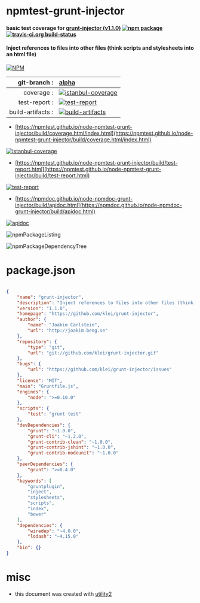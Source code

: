 # npmtest-grunt-injector

#### basic test coverage for  [grunt-injector (v1.1.0)](https://github.com/klei/grunt-injector)  [![npm package](https://img.shields.io/npm/v/npmtest-grunt-injector.svg?style=flat-square)](https://www.npmjs.org/package/npmtest-grunt-injector) [![travis-ci.org build-status](https://api.travis-ci.org/npmtest/node-npmtest-grunt-injector.svg)](https://travis-ci.org/npmtest/node-npmtest-grunt-injector)

#### Inject references to files into other files (think scripts and stylesheets into an html file)

[![NPM](https://nodei.co/npm/grunt-injector.png?downloads=true&downloadRank=true&stars=true)](https://www.npmjs.com/package/grunt-injector)

| git-branch : | [alpha](https://github.com/npmtest/node-npmtest-grunt-injector/tree/alpha)|
|--:|:--|
| coverage : | [![istanbul-coverage](https://npmtest.github.io/node-npmtest-grunt-injector/build/coverage.badge.svg)](https://npmtest.github.io/node-npmtest-grunt-injector/build/coverage.html/index.html)|
| test-report : | [![test-report](https://npmtest.github.io/node-npmtest-grunt-injector/build/test-report.badge.svg)](https://npmtest.github.io/node-npmtest-grunt-injector/build/test-report.html)|
| build-artifacts : | [![build-artifacts](https://npmtest.github.io/node-npmtest-grunt-injector/glyphicons_144_folder_open.png)](https://github.com/npmtest/node-npmtest-grunt-injector/tree/gh-pages/build)|

- [https://npmtest.github.io/node-npmtest-grunt-injector/build/coverage.html/index.html](https://npmtest.github.io/node-npmtest-grunt-injector/build/coverage.html/index.html)

[![istanbul-coverage](https://npmtest.github.io/node-npmtest-grunt-injector/build/screenCapture.buildCi.browser.%252Ftmp%252Fbuild%252Fcoverage.lib.html.png)](https://npmtest.github.io/node-npmtest-grunt-injector/build/coverage.html/index.html)

- [https://npmtest.github.io/node-npmtest-grunt-injector/build/test-report.html](https://npmtest.github.io/node-npmtest-grunt-injector/build/test-report.html)

[![test-report](https://npmtest.github.io/node-npmtest-grunt-injector/build/screenCapture.buildCi.browser.%252Ftmp%252Fbuild%252Ftest-report.html.png)](https://npmtest.github.io/node-npmtest-grunt-injector/build/test-report.html)

- [https://npmdoc.github.io/node-npmdoc-grunt-injector/build/apidoc.html](https://npmdoc.github.io/node-npmdoc-grunt-injector/build/apidoc.html)

[![apidoc](https://npmdoc.github.io/node-npmdoc-grunt-injector/build/screenCapture.buildCi.browser.%252Ftmp%252Fbuild%252Fapidoc.html.png)](https://npmdoc.github.io/node-npmdoc-grunt-injector/build/apidoc.html)

![npmPackageListing](https://npmtest.github.io/node-npmtest-grunt-injector/build/screenCapture.npmPackageListing.svg)

![npmPackageDependencyTree](https://npmtest.github.io/node-npmtest-grunt-injector/build/screenCapture.npmPackageDependencyTree.svg)



# package.json

```json

{
    "name": "grunt-injector",
    "description": "Inject references to files into other files (think scripts and stylesheets into an html file)",
    "version": "1.1.0",
    "homepage": "https://github.com/klei/grunt-injector",
    "author": {
        "name": "Joakim Carlstein",
        "url": "http://joakim.beng.se"
    },
    "repository": {
        "type": "git",
        "url": "git://github.com/klei/grunt-injector.git"
    },
    "bugs": {
        "url": "https://github.com/klei/grunt-injector/issues"
    },
    "license": "MIT",
    "main": "Gruntfile.js",
    "engines": {
        "node": ">=0.10.0"
    },
    "scripts": {
        "test": "grunt test"
    },
    "devDependencies": {
        "grunt": "~1.0.0",
        "grunt-cli": "~1.2.0",
        "grunt-contrib-clean": "~1.0.0",
        "grunt-contrib-jshint": "~1.0.0",
        "grunt-contrib-nodeunit": "~1.0.0"
    },
    "peerDependencies": {
        "grunt": ">=0.4.0"
    },
    "keywords": [
        "gruntplugin",
        "inject",
        "stylesheets",
        "scripts",
        "index",
        "bower"
    ],
    "dependencies": {
        "wiredep": "~4.0.0",
        "lodash": "~4.15.0"
    },
    "bin": {}
}
```



# misc
- this document was created with [utility2](https://github.com/kaizhu256/node-utility2)
